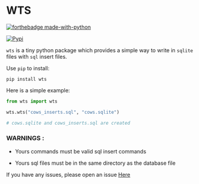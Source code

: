 # WTS
[![forthebadge made-with-python](http://ForTheBadge.com/images/badges/made-with-python.svg)](https://www.python.org/) 

[![Pypi](https://img.shields.io/badge/VERSION-0.0.1-blue?style=for-the-badge&logo=pypi)](https://pypi.org/project/wts/)

``wts`` is a tiny python package which provides a simple way to write in `sqlite` files with `sql` insert files.

Use ``pip`` to install:
```
pip install wts
```

Here is a simple example:

```python
from wts import wts

wts.wts("cows_inserts.sql", "cows.sqlite")

# cows.sqlite and cows_inserts.sql are created
```

### WARNINGS :

- Yours commands must be valid sql insert commands

- Yours sql files must be in the same directory as the database file

If you have any issues, please open an issue [Here](https://github.com/Chaton-mechant/WTS/issues)